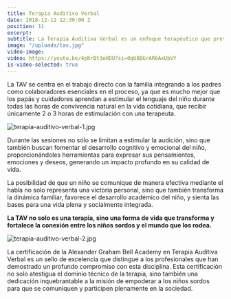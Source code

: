 ```yaml
---
title: Terapia Auditivo Verbal
date: 2018-12-12 12:39:00 Z
position: 11
excerpt:
subtitle: La Terapia Auditiva Verbal es un enfoque terapéutico que pretende maximizar el uso eficaz del sentido del oído para desarrollar el habla y el lenguaje,  en niños sordos que han logrado un adecuado acceso al sonido mediante la tecnología.
image: "/uploads/tav.jpg"
video-image:
video: https://youtu.be/4pKrBt3oHDU?si=0qU8BGrAR6AxUbVY
is-video-selected: true
---
```


La TAV se centra en el trabajo directo con la familia integrando a los padres como colaboradores esenciales en el proceso,  ya que es mucho mejor que los papás y cuidadores aprendan a estimular el lenguaje del niño durante todas las horas de convivencia natural en la vida cotidiana, que recibir únicamente 2 o 3 horas de estimulación con una terapeuta.

![terapia-auditivo-verbal-1.jpg](/uploads/terapia-auditivo-verbal-1.jpg)

Durante las sesiones no sólo se limitan a estimular la audición, sino que también buscan fomentar el desarrollo cognitivo y emocional del niño, proporcionándoles herramientas para expresar sus pensamientos, emociones y deseos, generando un impacto profundo en su calidad de vida.

La posibilidad de que un niño se comunique de manera efectiva mediante el habla no solo representa una victoria personal, sino que también transforma la dinámica familiar,  favorece el desarrollo académico del niño, y sienta las bases para una vida plena y socialmente integrada.

__La TAV no solo es una terapia, sino una forma de vida que transforma y fortalece la conexión entre los niños sordos y el mundo que los rodea.__

![terapia-auditivo-verbal-2.jpg](/uploads/terapia-auditivo-verbal-2.jpg)

La certificación de la Alexander Graham Bell Academy en Terapia Auditiva Verbal es un sello de excelencia que distingue a los profesionales que han demostrado un profundo compromiso con esta disciplina. Esta certificación no solo atestigua el dominio técnico de la terapia, sino también una dedicación inquebrantable a la misión de empoderar a los niños sordos para que se comuniquen y participen plenamente en la sociedad.
